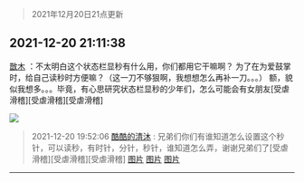 > 2021年12月20日21点更新
<link rel="stylesheet" href="https://cdn.jsdelivr.net/gh/taotie6/sampleJSON@main/css/photo_show.css">
<meta name="referrer" content="no-referrer" />


 ## 2021-12-20 21:11:38 

 [㪚木](https://www.coolapk.com/feed/32257451?shareKey=NWZmMDZkNmZjMjEyNjFjMDgxYzE~) ：不太明白这个状态栏显秒有什么用，你们都用它干嘛啊？
为了在为爱鼓掌时，给自己读秒时方便嘛？（这一刀不够狠啊，我想想怎么再补一刀。。。）
额，貌似我想多。。。毕竟，有心思研究状态栏显秒的少年们，怎么可能会有女朋友[受虐滑稽][受虐滑稽][受虐滑稽] 

<div class="album">
<img class="img-item" src="http://image.coolapk.com/feed/2019/0515/09/1081091_3748_1897@180x122.gif" />
</div>

> 2021-12-20 19:52:06 
> [酷酷的清沐](https://www.coolapk.com/feed/32255370?shareKey=NDBmZDM3ZWM0OTY3NjFjMDgxYzE~) : 兄弟们你们有谁知道怎么设置这个秒针，可以读秒，有时针，分针，秒针，谁知道怎么弄，谢谢兄弟们了[受虐滑稽][受虐滑稽][受虐滑稽] 
[图片](http://image.coolapk.com/feed/2021/1220/19/10175348_c125e448_1116_5292_950@1080x685.jpeg)
[图片](http://image.coolapk.com/feed/2021/1220/19/10175348_6d97b07c_1116_5299_74@1440x800.jpeg)
[图片](http://image.coolapk.com/feed/2021/1220/19/10175348_bbba576f_1116_5308_588@864x391.jpeg)

 ------- 

